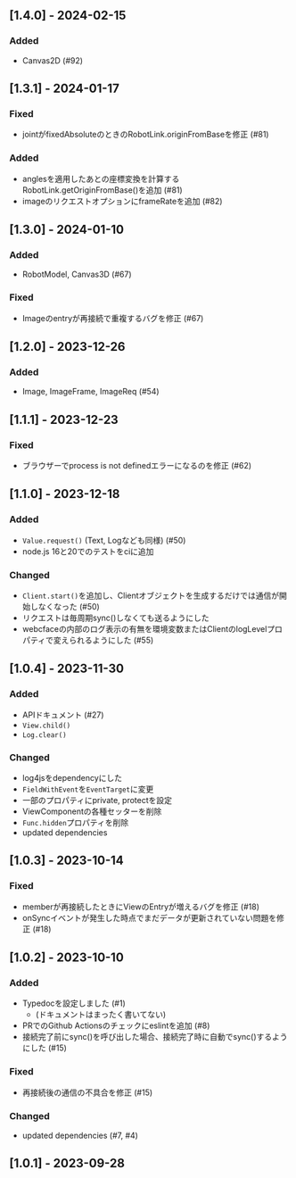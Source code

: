 ## [1.4.0] - 2024-02-15
### Added
* Canvas2D (#92)

## [1.3.1] - 2024-01-17
### Fixed
* jointがfixedAbsoluteのときのRobotLink.originFromBaseを修正 (#81)
### Added
* anglesを適用したあとの座標変換を計算するRobotLink.getOriginFromBase()を追加 (#81)
* imageのリクエストオプションにframeRateを追加 (#82)

## [1.3.0] - 2024-01-10
### Added
* RobotModel, Canvas3D (#67)
### Fixed
* Imageのentryが再接続で重複するバグを修正 (#67)

## [1.2.0] - 2023-12-26
### Added
* Image, ImageFrame, ImageReq (#54)

## [1.1.1] - 2023-12-23
### Fixed
* ブラウザーでprocess is not definedエラーになるのを修正 (#62)

## [1.1.0] - 2023-12-18
### Added
* `Value.request()` (Text, Logなども同様) (#50)
* node.js 16と20でのテストをciに追加
### Changed
* `Client.start()`を追加し、Clientオブジェクトを生成するだけでは通信が開始しなくなった (#50)
* リクエストは毎周期sync()しなくても送るようにした
* webcfaceの内部のログ表示の有無を環境変数またはClientのlogLevelプロパティで変えられるようにした (#55)

## [1.0.4] - 2023-11-30
### Added
* APIドキュメント (#27)
* `View.child()`
* `Log.clear()`
### Changed
* log4jsをdependencyにした
* `FieldWithEvent`を`EventTarget`に変更
* 一部のプロパティにprivate, protectを設定
* ViewComponentの各種セッターを削除
* `Func.hidden`プロパティを削除
* updated dependencies

## [1.0.3] - 2023-10-14
### Fixed
* memberが再接続したときにViewのEntryが増えるバグを修正 (#18)
* onSyncイベントが発生した時点でまだデータが更新されていない問題を修正 (#18)

## [1.0.2] - 2023-10-10
### Added
* Typedocを設定しました (#1)
	* (ドキュメントはまったく書いてない)
* PRでのGithub Actionsのチェックにeslintを追加 (#8)
* 接続完了前にsync()を呼び出した場合、接続完了時に自動でsync()するようにした (#15)

### Fixed
* 再接続後の通信の不具合を修正 (#15)

### Changed
* updated dependencies (#7, #4)

## [1.0.1] - 2023-09-28
